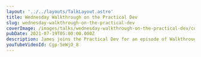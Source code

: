 ```yaml
---
layout: '../../layouts/TalkLayout.astro'
title: Wednesday Walkthrough on the Practical Dev
slug: wednesday-walkthrough-on-the-practical-dev
coverImage: /images/talks/wednesday-walkthrough-on-the-practical-dev/cover.jpg
pubDate: 2021-07-19T05:00:00.000Z
description: James joins the Practical Dev for an episode of Walkthrough Wednesday.
youTubeVideoId: Cgp-5eWjO_8
---
```

